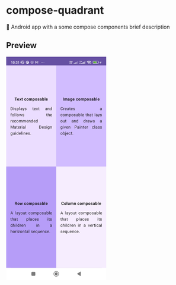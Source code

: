 # compose-quadrant
📱 Android app with a some compose components brief description

## Preview
<img src="preview.jpg" width="270" height="600" />
